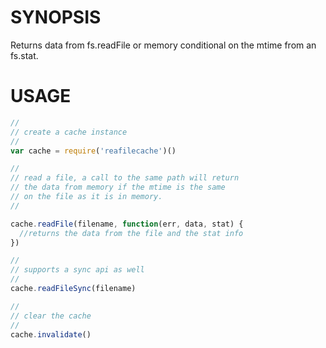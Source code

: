 # SYNOPSIS
Returns data from fs.readFile or memory conditional on the mtime from an fs.stat.

# USAGE
```js
//
// create a cache instance
//
var cache = require('reafilecache')()

//
// read a file, a call to the same path will return 
// the data from memory if the mtime is the same
// on the file as it is in memory.
//

cache.readFile(filename, function(err, data, stat) {
  //returns the data from the file and the stat info
})

//
// supports a sync api as well
//
cache.readFileSync(filename)

//
// clear the cache
//
cache.invalidate()
```
